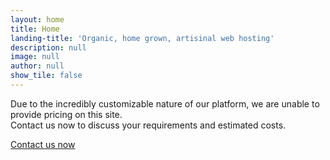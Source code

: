 ```yaml
---
layout: home
title: Home
landing-title: 'Organic, home grown, artisinal web hosting'
description: null
image: null
author: null
show_tile: false
---
```


Due to the incredibly customizable nature of our platform, we are unable to provide pricing on this site.<br />
Contact us now to discuss your requirements and estimated costs.

<a href="mailto:support@bashsystems.zendesk.com" class="open-contact">Contact us now</a>
